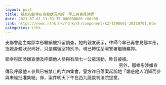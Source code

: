 ```yaml
---
layout: post
title: 親友指鄒幸彤身體狀況尚好　早上再會見律師
date: 2021-07-01 13:39:35.000000000 +08:00
link: https://news.rthk.hk/rthk/ch/component/k2/1598661-20210701.htm
categories: rthk
---
```


支聯會副主席鄒幸彤繼續被扣留調查，她的親友表示，律師今早已再會見鄒幸彤，指她身體狀況尚好，只是羈留室特別冷，現已轉往荃灣警署繼續羈押。

鄒幸彤因涉嫌宣傳及呼籲他人參與有關七一公眾活動，昨日被捕。
　　　　　　　　　　　　　　　　　　　　　　　　　　
另外，鄒幸彤涉嫌宣傳及呼籲他人參與已被禁止的六四集會，警方昨日落案起訴她「煽惑他人明知而參與未經批准集結」罪，案件明天下午在西九龍裁判法院提堂。
